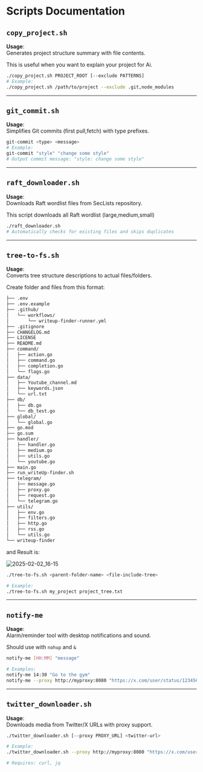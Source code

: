 # Scripts Documentation

## `copy_project.sh`

**Usage**:  
Generates project structure summary with file contents.

This is useful when you want to explain your project for Ai.
```bash
./copy_project.sh PROJECT_ROOT [--exclude PATTERNS]
# Example: 
./copy_project.sh /path/to/project --exclude .git,node_modules
```
---

## `git_commit.sh`

**Usage**:  
Simplifies Git commits (first pull,fetch) with type prefixes.  
```bash
git-commit <type> <message>
# Example: 
git-commit "style" "change some style"
# Output commit message: "style: change some style"
```

---

## `raft_downloader.sh`

**Usage**:  
Downloads Raft wordlist files from SecLists repository.

This script downloads all Raft wordlist (large,medium,small)

```bash
./raft_downloader.sh
# Automatically checks for existing files and skips duplicates
```

---

## `tree-to-fs.sh`

**Usage**:  
Converts tree structure descriptions to actual files/folders.

Create folder and files from this format:
```bash
├── .env 
├── .env.example 
├── .github/ 
│   └── workflows/ 
│       └── writeup-finder-runner.yml 
├── .gitignore 
├── CHANGELOG.md 
├── LICENSE 
├── README.md 
├── command/ 
│   ├── action.go 
│   ├── command.go 
│   ├── completion.go 
│   └── flags.go 
├── data/ 
│   ├── Youtube_channel.md 
│   ├── keywords.json 
│   └── url.txt 
├── db/ 
│   ├── db.go 
│   └── db_test.go 
├── global/ 
│   └── global.go 
├── go.mod 
├── go.sum 
├── handler/ 
│   ├── handler.go 
│   ├── medium.go 
│   ├── utils.go 
│   └── youtube.go 
├── main.go 
├── run_writeUp-finder.sh 
├── telegram/ 
│   ├── message.go 
│   ├── proxy.go 
│   ├── request.go 
│   └── telegram.go 
├── utils/ 
│   ├── env.go 
│   ├── filters.go 
│   ├── http.go 
│   ├── rss.go 
│   └── utils.go 
└── writeup-finder
```
and
Result is:

![2025-02-02_16-15](https://github.com/user-attachments/assets/3356a537-6ccd-4451-bf90-1eeda26aefed)


```bash
./tree-to-fs.sh <parent-folder-name> <file-include-tree>

# Example: 
./tree-to-fs.sh my_project project_tree.txt
```

---

## `notify-me`

**Usage**:  
Alarm/reminder tool with desktop notifications and sound.

Should use with `nohup` and `&`
```bash
notify-me [HH:MM] "message"

# Examples:
notify-me 14:30 "Go to the gym"
notify-me --proxy http://myproxy:8080 "https://x.com/user/status/1234567890"
```

---

## `twitter_downloader.sh`

**Usage**:  
Downloads media from Twitter/X URLs with proxy support.  
```bash
./twitter_downloader.sh [--proxy PROXY_URL] <twitter-url>

# Example:
./twitter_downloader.sh --proxy http://myproxy:8080 "https://x.com/user/status/1234567890"

# Requires: curl, jq
```
